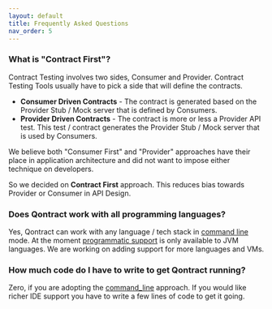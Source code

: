 ```yaml
---
layout: default
title: Frequently Asked Questions
nav_order: 5
---
```

### What is "Contract First"?
Contract Testing involves two sides, Consumer and Provider. Contract Testing Tools usually have to pick a side that will define the contracts.
* **Consumer Driven Contracts** - The contract is generated based on the Provider Stub / Mock server that is defined by Consumers.
* **Provider Driven Contracts** - The contract is more or less a Provider API test. This test / contract generates the Provider Stub / Mock server that is used by Consumers.

We believe both "Consumer First" and "Provider" approaches have their place in application architecture and did not want to impose either technique on developers.

So we decided on **Contract First** approach. This reduces bias towards Provider or Consumer in API Design.

### Does Qontract work with all programming languages?

Yes, Qontract can work with any language / tech stack in [command line](/documentation/command_line.html) mode.
At the moment [programmatic support](/documentation/getting_started_programmatically.html) is only available to JVM languages.
We are working on adding support for more languages and VMs.

### How much code do I have to write to get Qontract running?

Zero, if you are adopting the [command_line](/documentation/command_line.html) approach.
If you would like richer IDE support you have to write a few lines of code to get it going.

